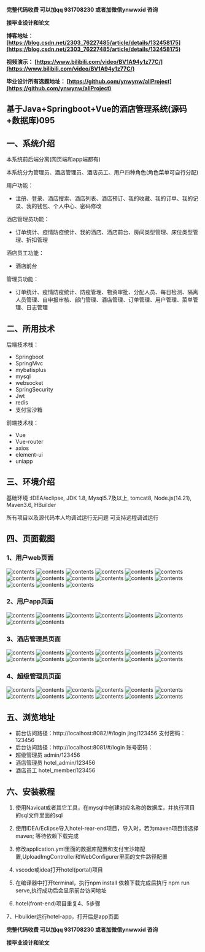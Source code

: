 **完整代码收费  可以加qq 931708230 或者加微信ynwwxid 咨询**

**接毕业设计和论文**

**博客地址：
[https://blog.csdn.net/2303_76227485/article/details/132458175](https://blog.csdn.net/2303_76227485/article/details/132458175)**

**视频演示：
[https://www.bilibili.com/video/BV1A94y1z77C/](https://www.bilibili.com/video/BV1A94y1z77C/)**

**毕业设计所有选题地址：
[https://github.com/ynwynw/allProject](https://github.com/ynwynw/allProject)**

## 基于Java+Springboot+Vue的酒店管理系统(源码+数据库)095

## 一、系统介绍
本系统前后端分离(网页端和app端都有)

本系统分为管理员、酒店管理员、酒店员工、用户四种角色(角色菜单可自行分配)

用户功能：
- 注册、登录、酒店搜索、酒店列表、酒店预订、我的收藏、我的订单、我的记录、我的钱包、个人中心、密码修改

酒店管理员功能：
- 订单统计、疫情防疫统计、我的酒店、酒店前台、房间类型管理、床位类型管理、折扣管理

酒店员工功能：
- 酒店前台

管理员功能：
- 订单统计、疫情防疫统计、防疫管理、物资审批、分配人员、每日检测、隔离人员管理、自申报审核、部门管理、酒店管理、订单管理、用户管理、菜单管理、日志管理

## 二、所用技术

后端技术栈：
- Springboot
- SpringMvc
- mybatisplus
- mysql
- websocket
- SpringSecurity
- Jwt
- redis
- 支付宝沙箱


前端技术栈：
- Vue
- Vue-router
- axios
- element-ui
- uniapp

## 三、环境介绍

基础环境 :IDEA/eclipse, JDK 1.8, Mysql5.7及以上, tomcat8, Node.js(14.21), Maven3.6, HBuilder

所有项目以及源代码本人均调试运行无问题 可支持远程调试运行

## 四、页面截图
### 1、用户web页面
![contents](./picture/picture1.png)
![contents](./picture/picture01.png)
![contents](./picture/picture2.png)
![contents](./picture/picture3.png)
![contents](./picture/picture4.png)
![contents](./picture/picture5.png)
![contents](./picture/picture6.png)
![contents](./picture/picture7.png)
![contents](./picture/picture8.png)
![contents](./picture/picture9.png)
![contents](./picture/picture10.png)
![contents](./picture/picture11.png)
![contents](./picture/picture12.png)
![contents](./picture/picture13.png)
![contents](./picture/picture14.png)
### 2、用户app页面
![contents](./picture/picture15.png)
![contents](./picture/picture16.png)
![contents](./picture/picture17.png)
![contents](./picture/picture18.png)
![contents](./picture/picture19.png)
![contents](./picture/picture20.png)
![contents](./picture/picture21.png)
![contents](./picture/picture22.png)
### 3、酒店管理员页面
![contents](./picture/picture23.png)
![contents](./picture/picture24.png)
![contents](./picture/picture25.png)
![contents](./picture/picture26.png)
![contents](./picture/picture27.png)
![contents](./picture/picture28.png)
![contents](./picture/picture29.png)
![contents](./picture/picture30.png)
![contents](./picture/picture31.png)
![contents](./picture/picture32.png)
![contents](./picture/picture33.png)
![contents](./picture/picture34.png)
### 4、超级管理员页面
![contents](./picture/picture46.png)
![contents](./picture/picture35.png)
![contents](./picture/picture36.png)
![contents](./picture/picture37.png)
![contents](./picture/picture38.png)
![contents](./picture/picture39.png)
![contents](./picture/picture40.png)
![contents](./picture/picture41.png)
![contents](./picture/picture42.png)
![contents](./picture/picture43.png)
![contents](./picture/picture44.png)
![contents](./picture/picture45.png)


## 五、浏览地址
- 前台访问路径：http://localhost:8082/#/login
   jing/123456  支付密码：123456
- 后台访问路径：http://localhost:8081/#/login
  账号密码：
- 超级管理员  admin/123456
- 酒店管理员  hotel_admin/123456
- 酒店员工    hotel_member/123456

## 六、安装教程

1. 使用Navicat或者其它工具，在mysql中创建对应名称的数据库，并执行项目的sql文件里面的sql
 
2. 使用IDEA/Eclipse导入hotel-rear-end项目，导入时，若为maven项目请选择maven; 等待依赖下载完成

3. 修改application.yml里面的数据库配置和支付宝沙箱配置,UploadImgController和WebConfigurer里面的文件路径配置

4. vscode或idea打开hotel(portal)项目
 
5. 在编译器中打开terminal，执行npm install 依赖下载完成后执行 npm run serve,执行成功后会显示前台访问地址

6. hotel(front-end)项目重复4、5步骤

7、Hbuilder运行hotel-app，打开后是app页面

**完整代码收费  可以加qq 931708230 或者加微信ynwwxid 咨询**

**接毕业设计和论文**



